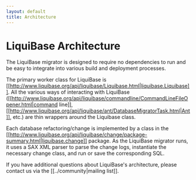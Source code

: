 ```yaml
---
layout: default
title: Architecture
---
```


# LiquiBase Architecture #

The LiquiBase migrator is designed to require no dependencies to run and be easy to integrate into various build and deployment processes.

The primary worker class for LiquiBase is [[http://www.liquibase.org/api/liquibase/Liquibase.html|liquibase.Liquibase]]. All the various ways of interacting with LiquiBase ([[http://www.liquibase.org/api/liquibase/commandline/CommandLineFileOpener.html|command line]], [[http://www.liquibase.org/api/liquibase/ant/DatabaseMigratorTask.html|Ant]], etc.) are thin wrappers around the Liquibase class.

Each database refactoring/change is implemented by a class in the [[http://www.liquibase.org/api/liquibase/change/package-summary.html|liquibase.change]] package. As the LiquiBase migrator runs, it uses a SAX XML parser to parse the change logs, instantiate the necessary change class, and run or save the corresponding SQL.

If you have additional questions about LiquiBase's architecture, please contact us via the [[../community|mailing list]].
